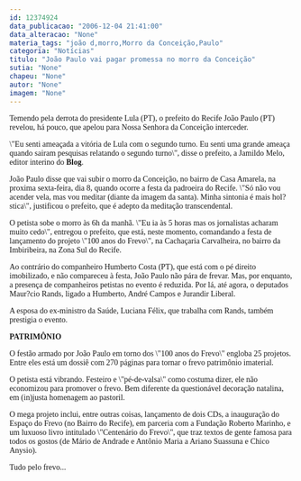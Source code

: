 ```yaml
---
id: 12374924
data_publicacao: "2006-12-04 21:41:00"
data_alteracao: "None"
materia_tags: "joão d,morro,Morro da Conceição,Paulo"
categoria: "Notícias"
titulo: "João Paulo vai pagar promessa no morro da Conceição"
sutia: "None"
chapeu: "None"
autor: "None"
imagem: "None"
---
```

<p><P><FONT face=Verdana>Temendo pela derrota do presidente Lula (PT), o prefeito do Recife João Paulo (PT) revelou, há pouco, que apelou para Nossa Senhora da Conceição interceder. </FONT></P></p>
<p><P><FONT face=Verdana>\"Eu senti ameaçada a vitória de Lula com o segundo turno. Eu senti uma grande ameaça quando sairam pesquisas relatando o segundo turno\", disse o prefeito, a&nbsp;Jamildo Melo, editor interino do <STRONG>Blog</STRONG>.</FONT></P></p>
<p><P><FONT face=Verdana>João Paulo disse que vai subir o morro da Conceição, no bairro de Casa Amarela, na proxima sexta-feira, dia 8, quando ocorre a festa da padroeira do Recife. \"Só não vou acender vela, mas vou meditar (diante da imagem da santa). Minha sintonia é mais hol?stica\", justificou o prefeito, que é adepto da meditação transcendental. </FONT></P></p>
<p><P><FONT face=Verdana>O petista sobe o morro às 6h da manhã. \"Eu ia às 5 horas mas os jornalistas acharam muito cedo\", entregou o prefeito, que está, neste momento, comandando a festa de lançamento do projeto \"100 anos do Frevo\", na Cachaçaria Carvalheira, no bairro da Imbiribeira, na Zona Sul do Recife. </FONT></P></p>
<p><P><FONT face=Verdana>Ao contrário do companheiro Humberto Costa (PT), que está com o pé direito imobilizado, e não compareceu à festa, João Paulo não pára de frevar. Mas, por enquanto, a presença de companheiros petistas no evento é reduzida. Por lá, até agora, o deputados Maur?cio Rands, ligado a Humberto, André Campos e Jurandir Liberal. </FONT></P></p>
<p><P><FONT face=Verdana>A esposa do ex-ministro da Saúde, Luciana Félix, que trabalha com Rands, também prestigia o evento.&nbsp; </FONT></P></p>
<p><P><FONT face=Verdana><STRONG>PATRIMÔNIO</STRONG></FONT></P></p>
<p><P><FONT face=Verdana>O festão armado por João Paulo em torno dos \"100 anos do Frevo\" engloba 25 projetos. Entre eles está um dossiê com 270 páginas para tornar o frevo patrimônio imaterial. </FONT></P></p>
<p><P><FONT face=Verdana>O petista está vibrando. Festeiro e \"pé-de-valsa\" como costuma dizer, ele não economizou para promover o frevo. Bem diferente da questionável decoração natalina, em (in)justa homenagem ao pastoril. </FONT></P></p>
<p><P><FONT face=Verdana>O mega projeto inclui, entre outras coisas, lançamento de dois CDs, a inauguração do Espaço do Frevo (no Bairro do Recife), em parceria com a Fundação Roberto Marinho, e um luxuoso livro intitulado \"Centenário do Frevo\", que traz textos de gente famosa para todos os gostos (de Mário de Andrade e Antônio Maria a Ariano Suassuna e Chico Anysio).</FONT> </P></p>
<p><P><FONT face=Verdana>Tudo pelo frevo...</FONT></P> </p>
